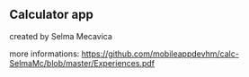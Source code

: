 Calculator app
----------------------------
created by Selma Mecavica

more informations: https://github.com/mobileappdevhm/calc-SelmaMc/blob/master/Experiences.pdf 

